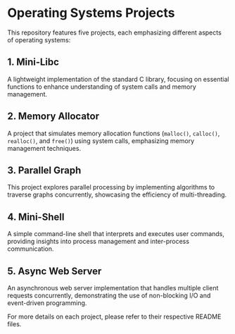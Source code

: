 # Operating Systems Projects

This repository features five projects, each emphasizing different aspects of operating systems:

## 1. Mini-Libc
A lightweight implementation of the standard C library, focusing on essential functions to enhance understanding of system calls and memory management.

## 2. Memory Allocator
A project that simulates memory allocation functions (`malloc()`, `calloc()`, `realloc()`, and `free()`) using system calls, emphasizing memory management techniques.

## 3. Parallel Graph
This project explores parallel processing by implementing algorithms to traverse graphs concurrently, showcasing the efficiency of multi-threading.

## 4. Mini-Shell
A simple command-line shell that interprets and executes user commands, providing insights into process management and inter-process communication.

## 5. Async Web Server
An asynchronous web server implementation that handles multiple client requests concurrently, demonstrating the use of non-blocking I/O and event-driven programming.

For more details on each project, please refer to their respective README files.
